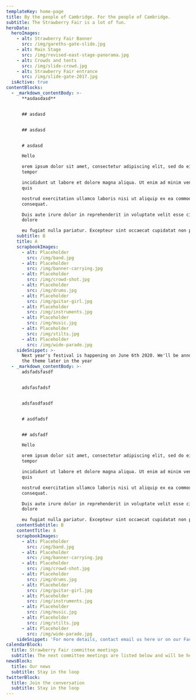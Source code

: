 ```yaml
---
templateKey: home-page
title: By the people of Cambridge. For the people of Cambridge.
subtitle: The Strawberry Fair is a lot of fun.
heroData:
  heroImages:
    - alt: Strawberry Fair Banner
      src: /img/gareths-gate-slide.jpg
    - alt: Main Stage
      src: /img/revised-east-stage-panorama.jpg
    - alt: Crowds and tents
      src: /img/slide-crowd.jpg
    - alt: Strawberry Fair entrance
      src: /img/slide-gate-2017.jpg
  isActive: true
contentBlocks:
  - _markdown_contentBody: >-
      **asdasdasd**


      ## asdasd


      ## asdasd


      # asdasd

      Hello

      orem ipsum dolor sit amet, consectetur adipiscing elit, sed do eiusmod
      tempor 

      incididunt ut labore et dolore magna aliqua. Ut enim ad minim veniam,
      quis 

      nostrud exercitation ullamco laboris nisi ut aliquip ex ea commodo
      consequat. 

      Duis aute irure dolor in reprehenderit in voluptate velit esse cillum
      dolore 

      eu fugiat nulla pariatur. Excepteur sint occaecat cupidatat non proident, 
    subtitle: B
    title: A
    scrapbookImages:
      - alt: Placeholder
        src: /img/band.jpg
      - alt: Placeholder
        src: /img/banner-carrying.jpg
      - alt: Placeholder
        src: /img/crowd-shot.jpg
      - alt: Placeholder
        src: /img/drums.jpg
      - alt: Placeholder
        src: /img/guitar-girl.jpg
      - alt: Placeholder
        src: /img/instruments.jpg
      - alt: Placeholder
        src: /img/music.jpg
      - alt: Placeholder
        src: /img/stilts.jpg
      - alt: Placeholder
        src: /img/wide-parade.jpg
    sideSnippet: >-
      Next year's festival is happening on June 6th 2020. We'll be announcing
      the theme later in the year
  - _markdown_contentBody: >-
      adsfadsfasdf


      adsfasfadsf


      adsfasdfasdf


      # asdfadsf


      ## adsfadf

      Hello

      orem ipsum dolor sit amet, consectetur adipiscing elit, sed do eiusmod
      tempor 

      incididunt ut labore et dolore magna aliqua. Ut enim ad minim veniam,
      quis 

      nostrud exercitation ullamco laboris nisi ut aliquip ex ea commodo
      consequat. 

      Duis aute irure dolor in reprehenderit in voluptate velit esse cillum
      dolore 

      eu fugiat nulla pariatur. Excepteur sint occaecat cupidatat non proident, 
    contentSubtitle: B
    contentTitle: A
    scrapbookImages:
      - alt: Placeholder
        src: /img/band.jpg
      - alt: Placeholder
        src: /img/banner-carrying.jpg
      - alt: Placeholder
        src: /img/crowd-shot.jpg
      - alt: Placeholder
        src: /img/drums.jpg
      - alt: Placeholder
        src: /img/guitar-girl.jpg
      - alt: Placeholder
        src: /img/instruments.jpg
      - alt: Placeholder
        src: /img/music.jpg
      - alt: Placeholder
        src: /img/stilts.jpg
      - alt: Placeholder
        src: /img/wide-parade.jpg
    sideSnippet: 'For more details, contact email us here or on our Facebook page'
calendarBlock:
  title: Strawberry Fair committee meetings
  subtitle: The next committee meetings are listed below and will be held at...
newsBlock:
  title: Our news
  subtitle: Stay in the loop
twitterBlock:
  title: Join the conversation
  subtitle: Stay in the loop
---
```


